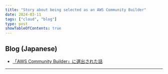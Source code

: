 ```yaml
---
title: "Story about being selected as an AWS Community Builder"
date: 2024-03-11
tags: ["cloud", "blog"]
type: post
showTableOfContents: true
---
```


## Blog (Japanese)
- [「AWS Community Builder」に選出された話](https://scgajge12.hatenablog.com/entry/aws_community_builder)

---
